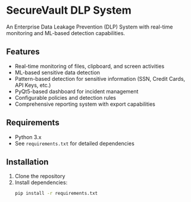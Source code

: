 # SecureVault DLP System

An Enterprise Data Leakage Prevention (DLP) System with real-time monitoring and ML-based detection capabilities.

## Features

- Real-time monitoring of files, clipboard, and screen activities
- ML-based sensitive data detection
- Pattern-based detection for sensitive information (SSN, Credit Cards, API Keys, etc.)
- PyQt5-based dashboard for incident management
- Configurable policies and detection rules
- Comprehensive reporting system with export capabilities

## Requirements

- Python 3.x
- See `requirements.txt` for detailed dependencies

## Installation

1. Clone the repository
2. Install dependencies:
   ```bash
   pip install -r requirements.txt
